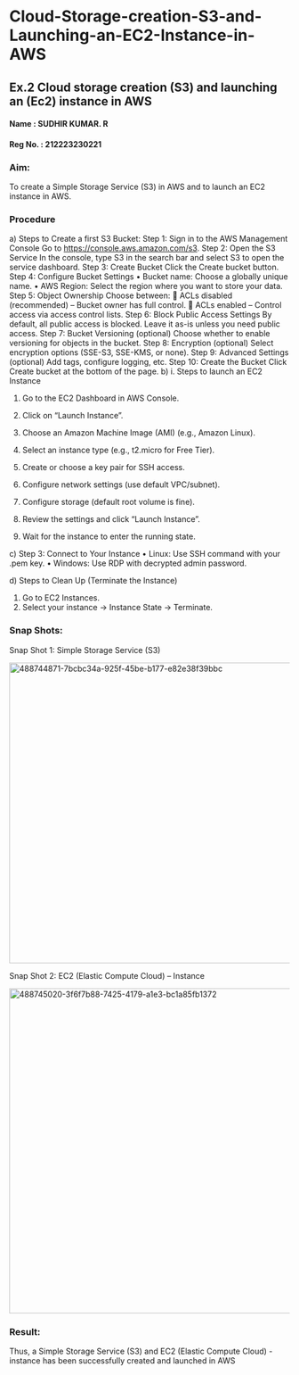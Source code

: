 # Cloud-Storage-creation-S3-and-Launching-an-EC2-Instance-in-AWS
## Ex.2 Cloud storage creation (S3) and launching an (Ec2) instance in AWS
#### Name : SUDHIR KUMAR. R
#### Reg No. : 212223230221
### Aim:
To create a Simple Storage Service (S3) in AWS and to launch an EC2 instance in AWS. 
### Procedure
a)	Steps to Create a first S3 Bucket:
Step 1: Sign in to the AWS Management Console
Go to https://console.aws.amazon.com/s3.
Step 2: Open the S3 Service
In the console, type S3 in the search bar and select S3 to open the service dashboard.
Step 3: Create Bucket
Click the Create bucket button.
Step 4: Configure Bucket Settings
•	Bucket name: Choose a globally unique name.
•	AWS Region: Select the region where you want to store your data.
Step 5: Object Ownership
Choose between:
	ACLs disabled (recommended) – Bucket owner has full control.
	ACLs enabled – Control access via access control lists.
Step 6: Block Public Access Settings
By default, all public access is blocked. Leave it as-is unless you need public access.
Step 7: Bucket Versioning (optional)
Choose whether to enable versioning for objects in the bucket.
Step 8: Encryption (optional)
Select encryption options (SSE-S3, SSE-KMS, or none).
Step 9: Advanced Settings (optional)
Add tags, configure logging, etc.
Step 10: Create the Bucket
Click Create bucket at the bottom of the page.
b)	i. Steps to launch an EC2 Instance
1.	Go to the EC2 Dashboard in AWS Console.
2.	Click on “Launch Instance”.
3.	Choose an Amazon Machine Image (AMI) (e.g., Amazon Linux).
4.	Select an instance type (e.g., t2.micro for Free Tier).

5.	Create or choose a key pair for SSH access.
6.	Configure network settings (use default VPC/subnet).
7.	Configure storage (default root volume is fine).
8.	Review the settings and click “Launch Instance”.
9.	Wait for the instance to enter the running state.

c)	Step 3: Connect to Your Instance
•	Linux: Use SSH command with your .pem key.
•	Windows: Use RDP with decrypted admin password.

d)	Steps to Clean Up (Terminate the Instance)
1.	Go to EC2 Instances.
2.	Select your instance → Instance State → Terminate.


### Snap Shots:

Snap Shot 1: Simple Storage Service (S3)
 
<img width="1004" height="539" alt="488744871-7bcbc34a-925f-45be-b177-e82e38f39bbc" src="https://github.com/user-attachments/assets/bbc04242-dee1-40c8-9e12-717fb61a40d7" />

Snap Shot 2:  EC2 (Elastic Compute Cloud) – Instance

<img width="981" height="583" alt="488745020-3f6f7b88-7425-4179-a1e3-bc1a85fb1372" src="https://github.com/user-attachments/assets/b5b1acfa-dc53-419b-9171-b7b478b78159" />

### Result:
Thus, a Simple Storage Service (S3) and EC2 (Elastic Compute Cloud) - instance has been successfully created and launched in AWS

